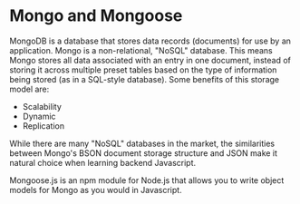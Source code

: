 # Mongo and Mongoose

MongoDB is a database that stores data records (documents) for use by an application. Mongo is a non-relational, "NoSQL" database. This means Mongo stores all data associated with an entry in one document, instead of storing it across multiple preset tables based on the type of information being stored (as in a SQL-style database). Some benefits of this storage model are:
- Scalability
- Dynamic
- Replication

While there are many "NoSQL" databases in the market, the similarities between Mongo's BSON document storage structure and JSON make it natural choice when learning backend Javascript.

Mongoose.js is an npm module for Node.js that allows you to write object models for Mongo as you would in Javascript.  
